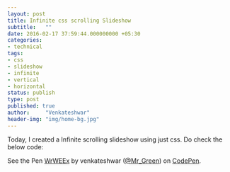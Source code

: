 ```yaml
---
layout: post
title: Infinite css scrolling Slideshow
subtitle:   ""
date: 2016-02-17 37:59:44.000000000 +05:30
categories:
- technical
tags:
- css
- slideshow
- infinite
- vertical
- horizontal
status: publish
type: post
published: true
author:     "Venkateshwar"
header-img: "img/home-bg.jpg"
---
```


Today, I created a Infinite scrolling slideshow using just css. Do check the below code:

<p data-height="268" data-theme-id="1592" data-slug-hash="WrWEEx" data-default-tab="result" data-user="Mr_Green" class='codepen'>See the Pen <a href='http://codepen.io/Mr_Green/pen/WrWEEx/'>WrWEEx</a> by venkateshwar (<a href='http://codepen.io/Mr_Green'>@Mr_Green</a>) on <a href='http://codepen.io'>CodePen</a>.</p>
<script async src="//assets.codepen.io/assets/embed/ei.js"></script>
